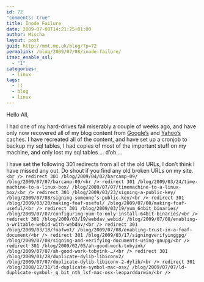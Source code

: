 ```yaml
---
id: 72
"comments: true"
title: Inode Failure
date: 2009-07-08T14:21:25+01:00
author: Mischa
layout: post
guid: http://mmt.me.uk/blog/?p=72
permalink: /blog/2009/07/08/inode-failure/
itsec_enable_ssl:
  - "1"
categories:
  - linux
tags:
  - :(
  - blog
  - linux
---
```

Hello All, 

I had one of my hard-drives fail miserably a couple of weeks ago, and have only now recovered all of my blog content from [Google&#8217;s](http://www.googleguide.com/cached_pages.html) and [Yahoo&#8217;s](http://help.yahoo.com/l/us/yahoo/search/basics/basics-09.html) caches. I have recreated all of the content, and have set up a cronjob to backup my sql tables, I had copies of most of the important stuff on my machine, and only lost my sql tables &#8230; d&#8217;oh&#8230;.

I have set the following 301 redirects from all of the old URLs, I don&#8217;t think I have missed any out. Do shout if you find any old broken URLs on my site.  
`<br />
redirect 301 /blog/2009/04/02/barcamp-09/ /blog/2009/07/07/barcamp-09/<br />
redirect 301 /blog/2009/03/24/time-machine-to-a-linux-box/ /blog/2009/07/07/timemachine-to-a-linux-box/<br />
redirect 301 /blog/2009/03/23/signing-a-public-key/ /blog/2009/07/08/signing-someone’s-public-key/<br />
redirect 301 /blog/2009/03/20/making-foaf-useful/ /blog/2009/07/08/making-foaf-useful/<br />
redirect 301 /blog/2009/03/19/yum_64bit_binaries/ /blog/2009/07/07/configuring-yum-to-only-install-64bit-binaries/<br />
redirect 301 /blog/2009/03/19/webdav_webid/ /blog/2009/07/08/enabling-a-writable-webid-with-webdav/<br />
redirect 301 /blog/2009/03/18/foafwot/ /blog/2009/07/08/enabling-trust-in-a-foaf-document/<br />
redirect 301 /blog/2009/03/17/signingverifyinggpg/ /blog/2009/07/08/signing-and-verifying-documents-using-gnupg/<br />
redirect 301 /blog/2009/02/05/ah-good-work-tobyink/ /blog/2009/07/07/ah-good-work-tobyink-…/<br />
redirect 301 /blog/2009/01/28/duplicate-dylib-libiconv2/ /blog/2009/07/07/duplicate-dylib-libiconv-2-dylib/<br />
redirect 301 /blog/2008/12/31/ld-duplicate-symbol-mac-osx/ /blog/2009/07/07/ld-duplicate-symbol-_g_bit_nth_lsf-mac-osx-leoparddarwin/<br />
`
